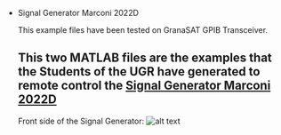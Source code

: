 [logo]: https://granasat.ugr.es/templates/sj_plus/favicon.ico "Logo Title Text 2"

* Signal Generator Marconi 2022D

  This example files have been tested on GranaSAT GPIB Transceiver.

  This two MATLAB files are the examples that the Students of the UGR have generated
  to remote control the [Signal Generator Marconi 2022D](http://exodus.poly.edu/~kurt/manuals/manuals/Other/MARCONI%202022%20Operating.pdf)
  ---
  
  Front side of the Signal Generator: 
![alt text](http://www.sglabs.it/public/SgLabs_Marconi_2022D_1.JPG "Image")
